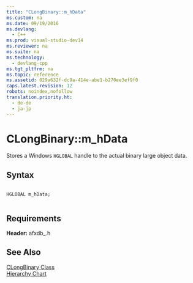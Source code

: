 ```yaml
---
title: "CLongBinary::m_hData"
ms.custom: na
ms.date: 09/19/2016
ms.devlang: 
  - C++
ms.prod: visual-studio-dev14
ms.reviewer: na
ms.suite: na
ms.technology: 
  - devlang-cpp
ms.tgt_pltfrm: na
ms.topic: reference
ms.assetid: 029a632f-dc9a-414e-abe1-b270ee3ef9f0
caps.latest.revision: 12
robots: noindex,nofollow
translation.priority.ht: 
  - de-de
  - ja-jp
---
```

# CLongBinary::m_hData
Stores a Windows `HGLOBAL` handle to the actual binary large object data.  
  
## Syntax  
  
```  
  
HGLOBAL m_hData;  
  
```  
  
## Requirements  
 **Header:** afxdb_.h  
  
## See Also  
 [CLongBinary Class](../vs140/CLongBinary-Class.md)   
 [Hierarchy Chart](../vs140/Hierarchy-Chart.md)